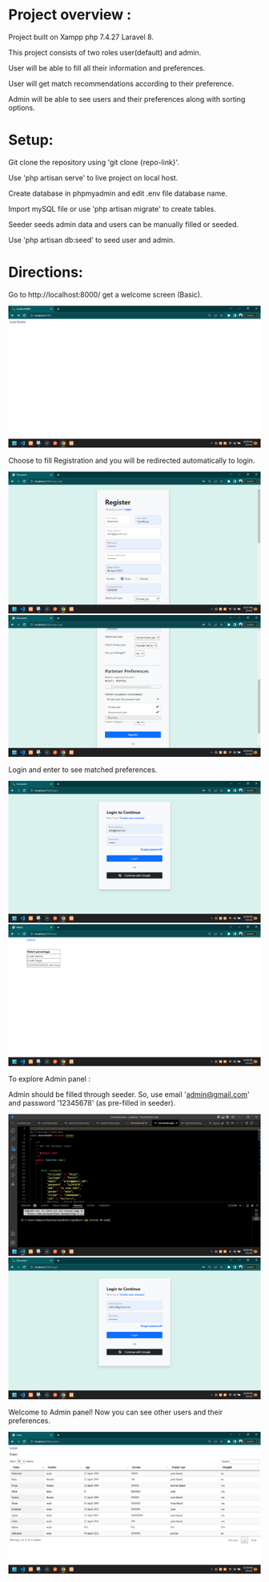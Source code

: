 # Project overview :

Project built on Xampp php 7.4.27 Laravel 8.

This project consists of two roles user(default) and admin.

User will be able to fill all their information and preferences.

User will get match recommendations according to their preference.

Admin will be able to see users and their preferences along with sorting options.

# Setup:

Git clone the repository using 'git clone {repo-link}'.

Use 'php artisan serve' to live project on local host.

Create database in phpmyadmin and edit .env file database name.

Import mySQL file or use 'php artisan migrate' to create tables.

Seeder seeds admin data and users can be manually filled or seeded.

Use 'php artisan db:seed' to seed user and admin.

# Directions:

Go to http://localhost:8000/ get a welcome screen (Basic).



![alt](https://github.com/Abhish-ek1/cupidknot/blob/master/Screenshot%201.png)



Choose to fill Registration and you will be redirected automatically to login.



![alt](https://github.com/Abhish-ek1/cupidknot/blob/master/Screenshot%202.png)
![alt](https://github.com/Abhish-ek1/cupidknot/blob/master/Screenshot%203.png)



Login and enter to see matched preferences.



![alt](https://github.com/Abhish-ek1/cupidknot/blob/master/Screenshot%204.png)
![alt](https://github.com/Abhish-ek1/cupidknot/blob/master/Screenshot%205.png)



To explore Admin panel :

Admin should be filled through seeder. So, use email 'admin@gmail.com' and password '12345678' (as pre-filled in seeder).


![alt](https://github.com/Abhish-ek1/cupidknot/blob/master/Screenshot%208.png)
![alt](https://github.com/Abhish-ek1/cupidknot/blob/master/Screenshot%206.png)



Welcome to Admin panel! Now you can see other users and their preferences.


![alt](https://github.com/Abhish-ek1/cupidknot/blob/master/Screenshot%207.png)

